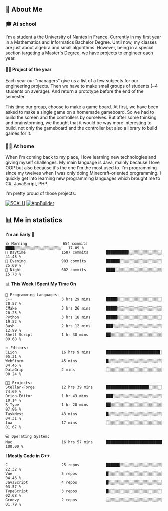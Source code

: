 ## 👀 About Me

### 🎓 At school

I'm a student a the University of Nantes in France. Currently in my first year in a Mathematics and Informatics Bachelor Degree. Until now, my classes are just about algebra and small algorithms. However, being in a special section targeting a Master's Degree, we have projects to engineer each year. 

#### 🔧🔬 Project of the year

Each year our "managers" give us a list of a few subjects for our engineering projects. Then we have to make small groups of students (~4 students on average). And return a prototype before the end of the semester.

This time our group, choose to make a game board. At first, we have been asked to make a single game on a homemade gameboard. So we had to build the screen and the controllers by ourselves. 
But after some thinking and brainstorming, we thought that it would be way more interesting to build, not only the gameboard and the controller but also a library to build games for it.

### 👨‍💻 At home

When I'm coming back to my place, I love learning new technologies and giving myself challenges. My main language is Java, mainly because I love OOP but also because it's the one I'm the most used to. I'm programming since my twelves when I was only doing Minecraft-oriented programming.  I quickly get into learning new programming languages which brought me to C#, JavaScript, PHP. 

I'm pretty proud of those projects:

[![SCALU](https://github-readme-stats.vercel.app/api/pin?username=renardfute&repo=SCALU)](https://github.com/renardfute/scalu)
[![AppBuilder](https://github-readme-stats.vercel.app/api/pin?username=pulsedev2&repo=AppBuilder)](https://github.com/pulsedev2/AppBuilder)

## 📊 Me in statistics
<!--START_SECTION:waka-->
**I'm an Early 🐤** 

```text
🌞 Morning                654 commits         ████░░░░░░░░░░░░░░░░░░░░░   17.09 % 
🌆 Daytime                1587 commits        ██████████░░░░░░░░░░░░░░░   41.48 % 
🌃 Evening                983 commits         ██████░░░░░░░░░░░░░░░░░░░   25.69 % 
🌙 Night                  602 commits         ████░░░░░░░░░░░░░░░░░░░░░   15.73 % 
```


📊 **This Week I Spent My Time On** 

```text
💬 Programming Languages: 
C++                      3 hrs 29 mins       █████░░░░░░░░░░░░░░░░░░░░   20.57 % 
CMake                    3 hrs 26 mins       █████░░░░░░░░░░░░░░░░░░░░   20.25 % 
Python                   3 hrs 18 mins       █████░░░░░░░░░░░░░░░░░░░░   19.52 % 
Bash                     2 hrs 12 mins       ███░░░░░░░░░░░░░░░░░░░░░░   12.99 % 
Shell Script             1 hr 38 mins        ██░░░░░░░░░░░░░░░░░░░░░░░   09.68 % 

🔥 Editors: 
CLion                    16 hrs 9 mins       ████████████████████████░   95.31 % 
WebStorm                 45 mins             █░░░░░░░░░░░░░░░░░░░░░░░░   04.46 % 
DataGrip                 2 mins              ░░░░░░░░░░░░░░░░░░░░░░░░░   00.24 % 

🐱‍💻 Projects: 
Stellar-Forge            12 hrs 39 mins      ███████████████████░░░░░░   74.69 % 
Orion-Editor             1 hr 43 mins        ███░░░░░░░░░░░░░░░░░░░░░░   10.14 % 
R-Type                   1 hr 20 mins        ██░░░░░░░░░░░░░░░░░░░░░░░   07.96 % 
TaskNest                 43 mins             █░░░░░░░░░░░░░░░░░░░░░░░░   04.31 % 
lua                      17 mins             ░░░░░░░░░░░░░░░░░░░░░░░░░   01.67 % 

💻 Operating System: 
Mac                      16 hrs 57 mins      █████████████████████████   100.00 % 
```

**I Mostly Code in C++** 

```text
C                        25 repos            ██████░░░░░░░░░░░░░░░░░░░   22.32 % 
Vue                      5 repos             █░░░░░░░░░░░░░░░░░░░░░░░░   04.46 % 
JavaScript               4 repos             █░░░░░░░░░░░░░░░░░░░░░░░░   03.57 % 
TypeScript               3 repos             █░░░░░░░░░░░░░░░░░░░░░░░░   02.68 % 
Groovy                   2 repos             ░░░░░░░░░░░░░░░░░░░░░░░░░   01.79 % 
```




<!--END_SECTION:waka-->
